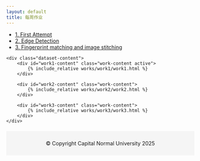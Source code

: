 ```yaml
---
layout: default
title: 每周作业
---
```


<div class="dataset-page">
    <div class="dataset-sidebar">
        <ul class="dataset-nav">
            <li><a href="#work1" class="active" data-content="work1">1. First Attempt</a></li>
            <li><a href="#work2" data-content="work2">2. Edge Detection</a></li>
            <li><a href="#work3" data-content="work3">3. Fingerprint matching and image stitching</a></li>
        </ul>
    </div>

    <div class="dataset-content">
        <div id="work1-content" class="work-content active">
            {% include_relative works/work1/work1.html %}
        </div>

        <div id="work2-content" class="work-content">
            {% include_relative works/work2/work2.html %}
        </div>

        <div id="work3-content" class="work-content">
            {% include_relative works/work3/work3.html %}
        </div>
    </div>
</div>

<script>
document.addEventListener('DOMContentLoaded', function() {
    // 获取所有导航链接和内容区域
    const navLinks = document.querySelectorAll('.dataset-nav a');
    const contentDivs = document.querySelectorAll('.work-content');

    // 为每个导航链接添加点击事件
    navLinks.forEach(link => {
        link.addEventListener('click', function(e) {
            e.preventDefault();
            
            // 移除所有导航链接的active类
            navLinks.forEach(a => a.classList.remove('active'));
            // 为当前点击的链接添加active类
            this.classList.add('active');

            // 隐藏所有内容
            contentDivs.forEach(div => div.classList.remove('active'));
            
            // 显示对应的内容
            const contentId = this.getAttribute('data-content') + '-content';
            document.getElementById(contentId).classList.add('active');
        });
    });
});
</script>

<footer style="text-align: center; margin-top: 20px; padding: 10px; background-color: #f5f5f5;">
    <p>© Copyright Capital Normal University 2025</p>
</footer>


